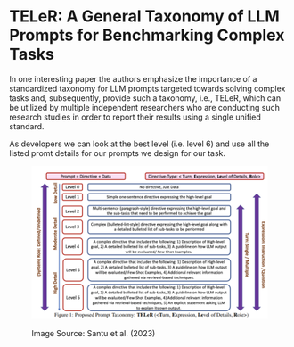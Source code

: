 # TELeR: A General Taxonomy of LLM Prompts for Benchmarking Complex Tasks

In one interesting paper the authors emphasize the importance of a standardized taxonomy for LLM prompts targeted towards solving complex tasks and, subsequently, provide such a taxonomy, i.e., TELeR, which can be utilized by multiple independent researchers who are conducting such research studies in order to report their results using a single unified standard.&#x20;

As developers we can look at the best level (i.e. level 6) and use all the listed promt details for our prompts we design for our task.

<figure><img src="../../../.gitbook/assets/grafik.png" alt=""><figcaption><p>Image Source: Santu et al. (2023)</p></figcaption></figure>
